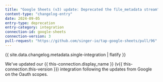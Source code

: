 ```yaml
---
title: "Google Sheets (v3) update: Deprecated the file_metadata stream"
content-type: "changelog-entry"
date: 2024-09-05
entry-type: deprecation
entry-category: integration
connection-id: google-sheets
connection-version: 3
pull-request: "https://github.com/singer-io/tap-google-sheets/pull/96"
---
```

{{ site.data.changelog.metadata.single-integration | flatify }}

We've updated our {{ this-connection.display_name }} (v{{ this-connection.this-version }}) integration following the updates from Google on the Oauth scopes.